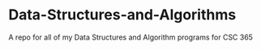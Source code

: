 # Data-Structures-and-Algorithms
A repo for all of my Data Structures and Algorithm programs for CSC 365
